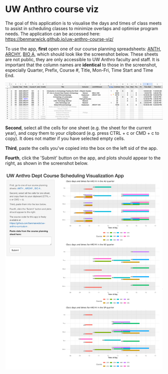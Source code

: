 # UW Anthro course viz

The goal of this application is to visualise the days and times of class meets to assist in scheduling classes to minimize overlaps and optimise program needs. The application can be accessed here: <https://benmarwick.github.io/uw-anthro-course-viz/>

To use the app, **first** open one of our course planning spreadsheets: [ANTH](https://docs.google.com/spreadsheets/d/1LEg20-MM1noo5Kq6W4MYFe4IUObB5ZveDj8uGZ75fPE/edit?gid=925449122#gid=925449122), [ARCHY](https://docs.google.com/spreadsheets/d/1qu6Dl1ua2dLnkeR-j3ek1OJWAEVATlIdSJzjpH8CoAQ/edit?gid=1500143646#gid=1500143646), [BIO A](https://docs.google.com/spreadsheets/d/15UlwHFfsHngtT5VXnyLs6EinHqBtWuyOphy5ZaHLmXo/edit?gid=509696154#gid=509696154), which should look like the screenshot below. These sheets are not public, they are only accessible to UW Anthro faculty and staff. It is important that the column names are **identical** to those in the screenshot, especially Quarter, Prefix, Course #, Title, Mon-Fri, Time Start and Time End.

![](screenshot2.png)

**Second**, select all the cells for one sheet (e.g. the sheet for the current year), and copy them to your clipboard (e.g. press CTRL + c or CMD + c to copy). It does not matter if you have selected empty cells.

**Third**, paste the cells you've copied into the box on the left sid of the app.

**Fourth**, click the 'Submit' button on the app, and plots should appear to the right, as shown in the screenshot below.

![](screenshot1.png)
